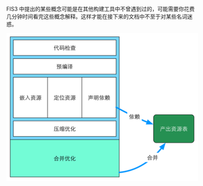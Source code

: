 
FIS3 中提出的某些概念可能是在其他构建工具中不曾遇到过的，可能需要你花费几分钟时间看完这些概念解释。这样才能在接下来的文档中不至于对某些名词迷惑。

![](./img/outline-by-fis3.png)